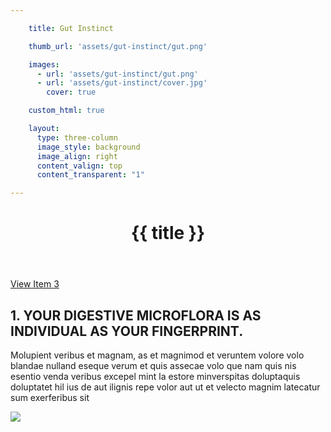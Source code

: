 ```yaml
---

    title: Gut Instinct

    thumb_url: 'assets/gut-instinct/gut.png'

    images:
      - url: 'assets/gut-instinct/gut.png'
      - url: 'assets/gut-instinct/cover.jpg'
        cover: true

    custom_html: true

    layout:
      type: three-column
      image_style: background
      image_align: right
      content_valign: top
      content_transparent: "1"

---
```


<div class="content">
  <header>
    <div class="wrapper">
      <h1 class="title">{{ title }}</h1>
    </div>
  </header>

  <div class="body">
    <a class="button outline small" href="#slideOne" data-overlay='false' data-app-view="layer">View Item 3</a>
  </div>

  <article id="slideOne" class="page stack">
    <div class="content">
      <h2>1. YOUR DIGESTIVE MICROFLORA IS AS INDIVIDUAL AS YOUR FINGERPRINT.</h2>
      <p>Molupient veribus et magnam, as et magnimod et veruntem volore volo blandae nulland eseque verum et quis assecae volo que nam quis nis esentio venda veribus excepel mint la estore minverspitas doluptaquis doluptatet hil ius de aut ilignis repe volor aut ut et velecto magnim latecatur sum exerferibus sit</p>
    </div>
  </article>
</div>

<img class="gut" src="assets/gut-instinct/gut.png" data-original data-media-id="images:1">
